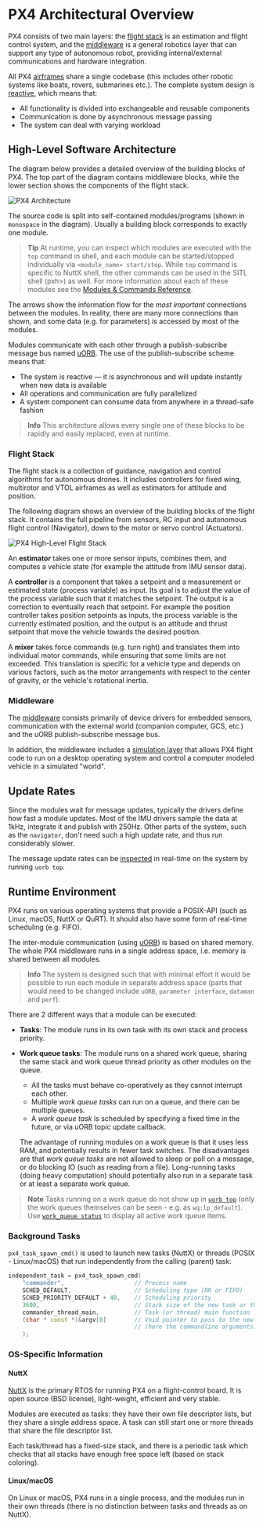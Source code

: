 # PX4 Architectural Overview

PX4 consists of two main layers: the [flight stack](#flight-stack) is an estimation and flight control system,
and the [middleware](#middleware) is a general robotics layer that can support any type of autonomous robot, providing internal/external communications and hardware integration.

All PX4 [airframes](../airframes/README.md) share a single codebase (this includes other robotic systems like boats, rovers, submarines etc.). The complete system design is [reactive](http://www.reactivemanifesto.org), which means that:

- All functionality is divided into exchangeable and reusable components
- Communication is done by asynchronous message passing
- The system can deal with varying workload


<a id="architecture"></a>
## High-Level Software Architecture

The diagram below provides a detailed overview of the building blocks of PX4. 
The top part of the diagram contains middleware blocks, while the lower
section shows the components of the flight stack.

![PX4 Architecture](../../assets/diagrams/PX4_Architecture.svg)

<!-- This diagram can be updated from 
[here](https://drive.google.com/file/d/0B1TDW9ajamYkaGx3R0xGb1NaeU0/view?usp=sharing) 
and opened with draw.io Diagrams. You might need to request access if you
don't have a px4.io Google account.
Caution: it can happen that after exporting some of the arrows are wrong. In
that case zoom into the graph until the arrows are correct, and then export
again. -->

The source code is split into self-contained modules/programs (shown in `monospace` in the
diagram). Usually a building block corresponds to exactly one module. 

> **Tip** At runtime, you can inspect which modules are executed with the `top` command in shell, 
> and each module can be started/stopped individually via `<module_name> start/stop`. While `top` command is specific to NuttX shell, the other commands can be used in the SITL shell (pxh>) as well.
> For more information about each of these modules see the
> [Modules & Commands Reference](../middleware/modules_main.md).

The arrows show the information flow for the *most important* connections between
the modules. In reality, there are many more connections than shown, and some data 
(e.g. for parameters) is accessed by most of the modules.

Modules communicate with each other through a 
publish-subscribe message bus named [uORB](../middleware/uorb.md). 
The use of the publish-subscribe scheme means that:

- The system is reactive — it is asynchronous and will update instantly when new data is available
- All operations and communication are fully parallelized
- A system component can consume data from anywhere in a thread-safe fashion

> **Info** This architecture allows every single one of these
> blocks to be rapidly and easily replaced, even at runtime.


<a id="flight-stack"></a>
### Flight Stack

The flight stack is a collection of guidance, navigation and control algorithms 
for autonomous drones. 
It includes controllers for fixed wing, multirotor and VTOL airframes 
as well as estimators for attitude and position.

The following diagram shows an overview of the building blocks of
the flight stack. It contains the full pipeline from sensors, RC input and
autonomous flight control (Navigator), down to the motor or servo control
(Actuators).

![PX4 High-Level Flight Stack](../../assets/diagrams/PX4_High-Level_Flight-Stack.svg)
<!-- This diagram can be updated from 
[here](https://drive.google.com/a/px4.io/file/d/15J0eCL77fHbItA249epT3i2iOx4VwJGI/view?usp=sharing) 
and opened with draw.io Diagrams. You might need to request access if you
don't have a px4.io Google account.
Caution: it can happen that after exporting some of the arrows are wrong. In
that case zoom into the graph until the arrows are correct, and then export
again. -->

An **estimator** takes one or more sensor inputs, combines them, and computes a
vehicle state (for example the attitude from IMU sensor data).

A **controller** is a component that takes a setpoint and a measurement or
estimated state (process variable) as input. Its goal is to adjust the value of
the process variable such that it matches the setpoint. The output is a
correction to eventually reach that setpoint. For example the position
controller takes position setpoints as inputs, the process variable is the
currently estimated position, and the output is an attitude and thrust setpoint
that move the vehicle towards the desired position.

A **mixer** takes force commands (e.g. turn right) and translates them into
individual motor commands, while ensuring that some limits are not
exceeded. This translation is specific for a vehicle type and depends on various
factors, such as the motor arrangements with respect to the center of gravity,
or the vehicle's rotational inertia.


<a id="middleware"></a>
### Middleware

The [middleware](../middleware/README.md) consists primarily of device drivers
for embedded sensors, communication with the external world (companion computer,
GCS, etc.) and the uORB publish-subscribe message bus.

In addition, the middleware includes a [simulation layer](../simulation/README.md) 
that allows PX4 flight code to run on a desktop operating system and control 
a computer modeled vehicle in a simulated "world".



## Update Rates

Since the modules wait for message updates, typically the drivers define how
fast a module updates. Most of the IMU drivers sample the data at 1kHz,
integrate it and publish with 250Hz. Other parts of the system, such
as the `navigator`, don't need such a high update rate, and thus run
considerably slower.

The message update rates can be [inspected](../middleware/uorb.md)
in real-time on the system by running `uorb top`.

<a id="runtime-environment"></a>
## Runtime Environment

PX4 runs on various operating systems that provide a POSIX-API (such as Linux, macOS, NuttX or QuRT).
It should also have some form of real-time scheduling (e.g. FIFO).

The inter-module communication (using [uORB](../middleware/uorb.md)) is based on shared memory.
The whole PX4 middleware runs in a single address space, i.e. memory is shared between all modules.

> **Info** The system is designed such that with minimal effort it would be possible to run each module in separate address space (parts that would need to be changed include `uORB`, `parameter interface`, `dataman` and `perf`).

There are 2 different ways that a module can be executed:
- **Tasks**: The module runs in its own task with its own stack and process priority.
- **Work queue tasks**: The module runs on a shared work queue, sharing the same stack and work queue thread priority as other modules on the queue.
  - All the tasks must behave co-operatively as they cannot interrupt each other.
  - Multiple *work queue tasks* can run on a queue, and there can be multiple queues.
  - A *work queue task* is scheduled by specifying a fixed time in the future, or via uORB topic update callback.

  The advantage of running modules on a work queue is that it uses less RAM, and potentially results in fewer task switches. The disadvantages are that *work queue tasks* are not allowed to sleep or poll on a message, or do blocking IO (such as reading from a file).
  Long-running tasks (doing heavy computation) should potentially also run in a separate task or at least a separate work queue.

> **Note** Tasks running on a work queue do not show up in [`uorb top`](../middleware/modules_communication.md#uorb) (only the work queues themselves can be seen - e.g. as `wq:lp_default`).
  Use [`work_queue status`](../middleware/modules_system.md#workqueue) to display all active work queue items.


### Background Tasks

`px4_task_spawn_cmd()` is used to launch new tasks (NuttX) or threads (POSIX - Linux/macOS) that run independently from the calling (parent) task:

```cpp
independent_task = px4_task_spawn_cmd(
    "commander",                    // Process name
    SCHED_DEFAULT,                  // Scheduling type (RR or FIFO)
    SCHED_PRIORITY_DEFAULT + 40,    // Scheduling priority
    3600,                           // Stack size of the new task or thread
    commander_thread_main,          // Task (or thread) main function
    (char * const *)&argv[0]        // Void pointer to pass to the new task
                                    // (here the commandline arguments).
    );
```


### OS-Specific Information

#### NuttX

[NuttX](http://nuttx.org/) is the primary RTOS for running PX4 on a flight-control
board. It is open source (BSD license), light-weight, efficient and very stable.

Modules are executed as tasks: they have their own file descriptor lists, but
they share a single address space. A task can still start one or more threads
that share the file descriptor list.

Each task/thread has a fixed-size stack, and there is a periodic task which
checks that all stacks have enough free space left (based on stack coloring).


#### Linux/macOS

On Linux or macOS, PX4 runs in a single process, and the modules run in their own
threads (there is no distinction between tasks and threads as on NuttX).
